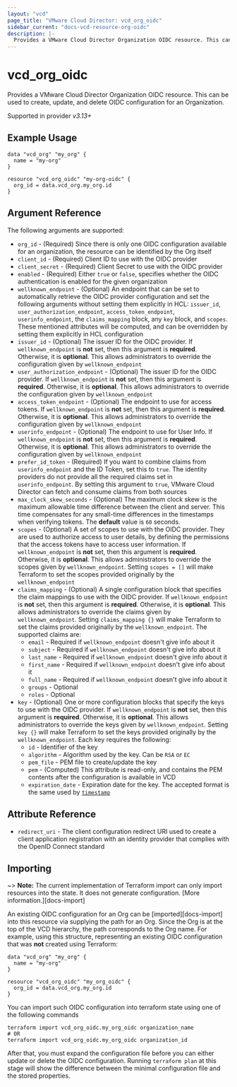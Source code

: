 ```yaml
---
layout: "vcd"
page_title: "VMware Cloud Director: vcd_org_oidc"
sidebar_current: "docs-vcd-resource-org-oidc"
description: |-
  Provides a VMware Cloud Director Organization OIDC resource. This can be used to create, delete, and update the OIDC configuration for an Organization.
---
```


# vcd\_org\_oidc

Provides a VMware Cloud Director Organization OIDC resource. This can be used to create, update, and delete OIDC configuration for an Organization.

Supported in provider *v3.13+*

## Example Usage

```hcl
data "vcd_org" "my_org" {
  name = "my-org"
}

resource "vcd_org_oidc" "my-org-oidc" {
  org_id = data.vcd_org.my_org.id
}
```

## Argument Reference

The following arguments are supported:

* `org_id` - (Required) Since there is only one OIDC configuration available for an organization, the resource can be identified by the Org itself
* `client_id` - (Required) Client ID to use with the OIDC provider
* `client_secret` - (Required) Client Secret to use with the OIDC provider
* `enabled` - (Required) Either `true` or `false`, specifies whether the OIDC authentication is enabled for the given organization
* `wellknown_endpoint` - (Optional) An endpoint that can be set to automatically retrieve the OIDC provider configuration and set
  the following arguments without setting them explicitly in HCL: `issuer_id`, `user_authorization_endpoint`, `access_token_endpoint`, 
  `userinfo_endpoint`, the `claims_mapping` block, any `key` block, and `scopes`. These mentioned attributes will be computed, and
  can be overridden by setting them explicitly in HCL configuration
* `issuer_id` - (Optional) The issuer ID for the OIDC provider.
  If `wellknown_endpoint` is **not** set, then this argument is **required**. Otherwise, it is **optional**.
  This allows administrators to override the configuration given by `wellknown_endpoint`
* `user_authorization_endpoint` - (Optional) The issuer ID for the OIDC provider.
  If `wellknown_endpoint` is **not** set, then this argument is **required**. Otherwise, it is **optional**.
  This allows administrators to override the configuration given by `wellknown_endpoint`
* `access_token_endpoint` - (Optional) The endpoint to use for access tokens.
  If `wellknown_endpoint` is **not** set, then this argument is **required**. Otherwise, it is **optional**.
  This allows administrators to override the configuration given by `wellknown_endpoint`
* `userinfo_endpoint` - (Optional) The endpoint to use for User Info.
  If `wellknown_endpoint` is **not** set, then this argument is **required**. Otherwise, it is **optional**.
  This allows administrators to override the configuration given by `wellknown_endpoint`
* `prefer_id_token` - (Required) If you want to combine claims from `userinfo_endpoint` and the ID Token, set this to `true`.
  The identity providers do not provide all the required claims set in `userinfo_endpoint`. By setting this argument to `true`,
  VMware Cloud Director can fetch and consume claims from both sources
* `max_clock_skew_seconds` - (Optional) The maximum clock skew is the maximum allowable time difference between the client and server.
  This time compensates for any small-time differences in the timestamps when verifying tokens. The **default** value is `60` seconds.
* `scopes` - (Optional) A set of scopes to use with the OIDC provider. They are used to authorize access to user details,
  by defining the permissions that the access tokens have to access user information.
  If `wellknown_endpoint` is **not**  set, then this argument is **required**. Otherwise, it is **optional**. This allows administrators
  to override the scopes given by `wellknown_endpoint`. Setting `scopes = []` will make Terraform to set the scopes provided originally
  by the `wellknown_endpoint`
* `claims_mapping` - (Optional) A single configuration block that specifies the claim mappings to use with the OIDC provider.
  If `wellknown_endpoint` is **not**  set, then this argument is **required**. Otherwise, it is **optional**. This allows administrators
  to override the claims given by `wellknown_endpoint`. Setting `claims_mapping {}` will make Terraform to set the claims provided originally
  by the `wellknown_endpoint`. The supported claims are:
  * `email` - Required if `wellknown_endpoint` doesn't give info about it
  * `subject` - Required if `wellknown_endpoint` doesn't give info about it
  * `last_name` - Required if `wellknown_endpoint` doesn't give info about it
  * `first_name` - Required if `wellknown_endpoint` doesn't give info about it
  * `full_name` - Required if `wellknown_endpoint` doesn't give info about it
  * `groups` - Optional
  * `roles` - Optional
* `key` - (Optional) One or more configuration blocks that specify the keys to use with the OIDC provider.
  If `wellknown_endpoint` is **not**  set, then this argument is **required**. Otherwise, it is **optional**. This allows administrators
  to override the keys given by `wellknown_endpoint`. Setting `key {}` will make Terraform to set the keys provided originally
  by the `wellknown_endpoint`. Each key requires the following:
  * `id` - Identifier of the key
  * `algorithm` - Algorithm used by the key. Can be `RSA` or `EC`
  * `pem_file` - PEM file to create/update the key
  * `pem` - (Computed) This attribute is read-only, and contains the PEM contents after the configuration is available in VCD
  * `expiration_date` - Expiration date for the key. The accepted format is the same used by [`timestamp`](https://developer.hashicorp.com/terraform/language/functions/timestamp)

## Attribute Reference

* `redirect_uri` - The client configuration redirect URI used to create a client application registration with an identity provider
  that complies with the OpenID Connect standard

## Importing

~> **Note:** The current implementation of Terraform import can only import resources into the state. It does not generate
configuration. [More information.][docs-import]

An existing OIDC configuration for an Org can be [imported][docs-import] into this resource via supplying the path for an Org. Since the Org is
at the top of the VCD hierarchy, the path corresponds to the Org name.
For example, using this structure, representing an existing OIDC configuration that was **not** created using Terraform:

```hcl
data "vcd_org" "my_org" {
  name = "my-org"
}

resource "vcd_org_oidc" "my_org_oidc" {
  org_id = data.vcd_org.my_org.id
}
```

You can import such OIDC configuration into terraform state using one of the following commands

```
terraform import vcd_org_oidc.my_org_oidc organization_name
# OR
terraform import vcd_org_oidc.my_org_oidc organization_id
```

After that, you must expand the configuration file before you can either update or delete the OIDC configuration. Running `terraform plan`
at this stage will show the difference between the minimal configuration file and the stored properties.
